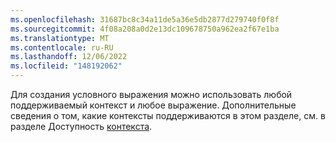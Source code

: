 ```yaml
---
ms.openlocfilehash: 31687bc8c34a11de5a36e5db2877d279740f0f8f
ms.sourcegitcommit: 4f08a208a0d2e13dc109678750a962ea2f67e1ba
ms.translationtype: MT
ms.contentlocale: ru-RU
ms.lasthandoff: 12/06/2022
ms.locfileid: "148192062"
---
```

Для создания условного выражения можно использовать любой поддерживаемый контекст и любое выражение. Дополнительные сведения о том, какие контексты поддерживаются в этом разделе, см. в разделе Доступность [контекста](/actions/learn-github-actions/contexts#context-availability).